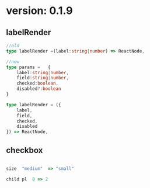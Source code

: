 #  version: 0.1.9

## labelRender 

```typescript
//old 
type labelRender =(label:string|number) => ReactNode,

//new 
type params =   {
    label:string|number,
    field:string|number,
    checked:boolean,
    disabled?:boolean
}

type labelRender = ({
    label,
    field,
    checked,
    disabled
}) => ReactNode,
```

## checkbox 

```javascript

size  "medium"  => "small"

child pl  8 => 2

```